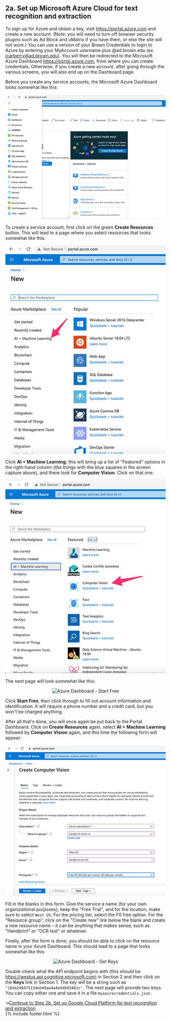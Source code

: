 ## 2a. Set up **Microsoft Azure Cloud** for text recognition and extraction
To sign up for Azure and obtain a key, visit <a href="https://portal.azure.com" target="_blank">https://portal.azure.com</a> and create a new account.  (Note: you will need to turn off browser security plugins such as Ad&nbsp;Block and uMatrix if you have them, or else the site will not work.)  You can use a version of your Brown Credentials to login to Azure by entering your MyAccount username plus @ad.brown.edu (ex. jcarberry@ad.brown.edu). You will then be redirected to the Microsoft Azure Dashboard <a href="https://portal.azure.com" target="_blank">https://portal.azure.com</a>, from where you can create credentials. Otherwise, if you create a new account, after going through the various screens, you will also end up on the Dashboard page.

Before you create any service accounts, the Microsoft Azure Dashboard looks somewhat like this:

<p align="center">
<img alt="Azure Dashboard" src="https://github.com/ccarvel/handprint/raw/master/.graphics/01_azure_dashboard.png">

</p>

To create a service account, first click on the green **Create Resources** button.  This will lead to a page where you select resources that looks somewhat like this:

<p align="center">
<img alt="Create Azure resource - Select AI + Machine Learning" src="https://github.com/ccarvel/handprint/raw/master/.graphics/03_azure_ai_machine.png">
</p>

Click **AI + Machine Learning**; this will bring up a list of "Featured" options in the right-hand column (the things with the blue squares in the screen capture above), and there look for **Computer Vision**.  Click on that one.  

<p align="center">
<img alt="Azure Dashboard - Create Computer Vision" src="https://github.com/ccarvel/handprint/raw/master/.graphics/04_azure_computer_vision.png">
</p>

The next page will look somewhat like this:

<p align="center">
<img alt="Azure Dashboard - Start Free" src="https://github.com/ccarvel/handprint/raw/master/.graphics/azure-start-free-account.png">
</p>

Click **Start Free**, then click through to fill out account information and identification.  It will require a phone number and a credit card, but you won't be charged anything.

After all that's done, you will once again be put back to the Portal Dashboard.  Click on **Create Resources** again, select **AI + Machine Learning** followed by **Computer Vision** again, and this time the following form will appear:

<p align="center">
<img  alt="Azure Dashboard - Create Computer Vision" src="https://github.com/ccarvel/handprint/raw/master/.graphics/05_azure_create_cv.png">
</p>

Fill in the blanks in this form. Give the service a name (for your own organizational purposes), keep the "Free Trial", and for the location, make sure to select `West US`.  For the pricing tier, select the F0 free option.  For the "Resource group", click on the "Create new" link below the blank and create a new resource name &ndash; it can be anything that makes sense, such as "Handprint" or "OCR test" or whatever.

Finally, after the form is done, you should be able to click on the resource name in your Azure Dashboard.  This should lead to a page that looks somewhat like this:

<p align="center">
<img  alt="Azure Dashboard - Get Keys" src="https://github.com/ccarvel/handprint/raw/master/.graphics/azure-get-keys.png">
</p>

Double-check what the API endpoint begins with (this *should* be https://westus.api.cognitive.microsoft.com) in Section 2 and then click on the **Keys** link in Section 1. The key will be a string such as `"18de248475134eb49ae4a4e94b93461c"`. The next page will provide two keys.  You can copy either one and save it in a file `myazurecredentials.json`.

➩[Continue to Step 2b. Set up Google Cloud Platform for text recognition and extraction](step_2b_gcp.md)<br/>
{% include footer.html %}
